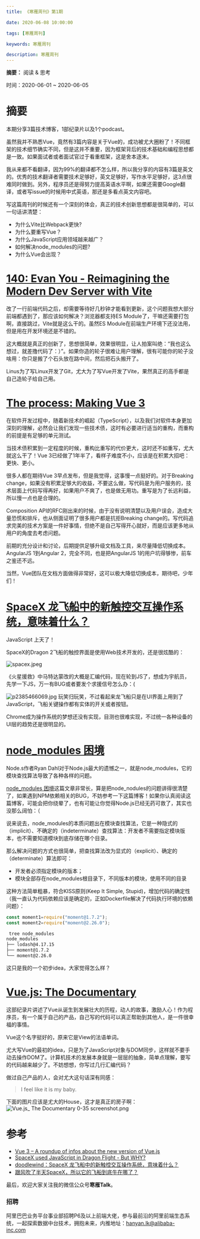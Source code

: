 ```yaml
---
title: 《寒雁周刊》第1期

date: 2020-06-08 10:00:00

tags: [寒雁周刊]

keywords: 寒雁周刊

description: 寒雁周刊
---
```


**摘要：** 阅读 & 思考

<!-- more -->

时间：2020-06-01 ~ 2020-06-05


# 摘要
本期分享3篇技术博客，1部纪录片以及1个podcast。


虽然我并不熟悉Vue，竟然有3篇内容是关于Vue的，成功被尤大圈粉了！不同框架的技术细节确实不同，但是这并不重要，因为框架背后的技术基础和编程思想都是一致。如果面试者或者面试官过于看重框架，这是舍本逐末。


我从来都不看翻译，因为99%的翻译都不怎么样，所以我分享的内容有3篇是英文的。优秀的技术翻译者需要技术足够好，英文足够好，写作水平足够好，这3点很难同时做到。另外，程序员还是得努力提高英语水平啊，如果还需要Google翻译，或者写issue的时候用中式英语，那还是多看点英文内容吧。

写这篇周刊的时候还有一个深刻的体会，真正的技术创新思想都是很简单的，可以一句话讲清楚：

- 为什么Vite比Webpack更快?
- 为什么要重写Vue？
- 为什么JavaScript应用领域越来越广？
- 如何解决node_modules的问题?
- 为什么Vue会出现？



# [140: Evan You - Reimagining the Modern Dev Server with Vite](https://www.fullstackradio.com/episodes/140)


改了一行前端代码之后，却需要等待好几秒钟才能看到更新，这个问题我想大部分前端都遇到了，那应该如何解决？浏览器都支持ES Module了，干嘛还需要打包啊，直接跳过，Vite就是这么干的。虽然ES Module在前端生产环境下还没法用，但是用在开发环境还是不错的。


这大概就是真正的创新了，思想很简单，效果很明显，让人拍案叫绝：“我也这么想过，就差撸代码了：）”。如果你造的轮子很难让用户理解，很有可能你的轮子没啥用：你只是搬了个石头放在路中间，然后把石头搬开了。


Linus为了写Linux开发了Git，尤大为了写Vue开发了Vite，果然真正的高手都是自己造轮子给自己用。
# 
# [The process: Making Vue 3](https://increment.com/frontend/making-vue-3/)
在软件开发过程中，随着新技术的崛起（TypeScript），以及我们对软件本身更加深刻的理解，必然会让我们发现一些技术债，这时有必要进行适当的重构，而重构的前提是有足够的单元测试。


当技术债积累到一定程度的时候，重构比重写的代价更大，这时还不如重写，尤大就这么干了！Vue 3已经做了1年半了，看样子难度不小，应该是在积累大招吧：更快、更小。


很多人都在期待Vue 3早点发布，但是我觉得，这事慢一点挺好的。对于Breaking change，如果没有积累足够大的收益，不要这么做，写代码是为用户服务的，技术层面上代码写得再好，如果用户不爽了，也是做无用功。重写是为了长远利益，所以慢一点也是合理的。

Composition API的RFC刚出来的时候，由于没有说明清楚以及用户误会，造成大量恐慌和排斥，也从侧面证明了很多用户都是抗拒Breaking change的。写代码追求完美的技术方案是一件好事情，但绝不是自己写得开心就好，而是应该更多地从用户的角度去考虑问题。


前期的充分设计和讨论，后期提供足够升级文档及工具，来尽量降低切换成本。AngularJS 1到Angular 2，完全不同，也是把AngularJS 1的用户坑得够惨，前车之鉴还不远。


当然，Vue团队在文档方面做得非常好，这可以极大降低切换成本，期待吧，少年们！
# 
# [SpaceX 龙飞船中的新触控交互操作系统，意味着什么？](https://www.zhihu.com/question/396878847/answer/1261374042)


JavaScript 上天了！

SpaceX的Dragon 2飞船的触控界面是使用Web技术开发的，还是很炫酷的：

![spacex.jpeg](https://cdn.nlark.com/yuque/0/2020/jpeg/928098/1591495443660-82709abc-8623-4bfd-85a6-3de88bae422e.jpeg#align=left&display=inline&height=675&margin=%5Bobject%20Object%5D&name=spacex.jpeg&originHeight=675&originWidth=1020&size=114998&status=done&style=none&width=1020)

《火星援救》中马特达蒙改的大概是汇编代码，现在轮到JS了，想成为宇航员，先学一下JS，万一有BUG或者要发个求援信号怎么办：(

![p2385466069.jpg](https://cdn.nlark.com/yuque/0/2020/jpeg/928098/1591402598439-9e9de4a8-e971-4faf-844c-46dbf2d34eb8.jpeg#align=left&display=inline&height=720&margin=%5Bobject%20Object%5D&name=p2385466069.jpg&originHeight=720&originWidth=1280&size=103834&status=done&style=none&width=1280)
玩笑归玩笑，不过看起来龙飞船只是在UI界面上用到了JavaScript，飞船关键操作都有实体的开关或者按钮。


Chrome成为操作系统的梦想还没有实现，目测也很难实现，不过统一各种设备的UI层的趋势还是很明显的。
# [node_modules 困境](https://zhuanlan.zhihu.com/p/137535779)


Node.s作者Ryan Dahl对于Node.js最大的遗憾之一，就是node_modules，它的模块查找算法导致了各种各样的问题。

[node_modules 困境](https://zhuanlan.zhihu.com/p/137535779)这篇文章非常长，算是把node_nodules的问题讲得很清楚了，如果遇到NPM依赖相关的BUG，不妨参考一下这篇博客！如果你认真阅读这篇博客，可能会把你绕晕了，也有可能让你觉得Node.js已经无药可救了，其实也没那么阔怕：（


说来说去，node_modules的本质问题出在模块查找算法，它是一种隐式的（implicit）、不确定的（indeterminate）查找算法：开发者不需要指定模块版本，也不需要知道模块到底存储在哪个目录。


那么解决问题的方式也很简单，把查找算法改为显式的（explicit）、确定的（determinate）算法即可：


- 开发者必须指定模块的版本；
- 模块全部存在node_modules根目录下，不同版本的模块，使用不同的目录



这种方法简单粗暴，符合KISS原则(Keep It Simple, Stupid)，增加代码的确定性（我一直认为代码依赖应该是确定的，正如Dockerfile解决了代码执行环境的依赖问题）：
```javascript
const moment1=require("moment@1.7.2");
const moment2=require("moment@2.26.0");
```


```bash
 tree node_modules
node_modules
├── lodash@4.17.15
├── moment@1.7.2
└── moment@2.26.0
```


这只是我的一个初步idea，大家觉得怎么样？




# [Vue.js: The Documentary](https://www.youtube.com/watch?v=OrxmtDw4pVI)


这部纪录片讲述了Vue从诞生到发展壮大的历程，动人的故事，激励人心！作为程序员，有一个属于自己的产品，自己写的代码可以真正帮助到其他人，是一件很幸福的事情。


Vue这个名字挺好的，原来它是View的法语单词。


尤大写Vue的最初的idea，只是为了JavaScript对象与DOM同步，这样就不要手动去操作DOM了。计算机技术的发展本身就是一层层的抽象，简单点理解，要写的代码越来越少了。不妨想想，你写过几行汇编代码？

做过自己产品的人，会对尤大这句话深有同感：

> I feel like it is my baby.



下面的图片应该是尤大的House，这才是真正的房子啊：
![Vue.js_ The Documentary 0-35 screenshot.png](https://cdn.nlark.com/yuque/0/2020/png/928098/1591407253201-a6875be9-2b16-4d7e-b379-58bb77fdd338.png#align=left&display=inline&height=720&margin=%5Bobject%20Object%5D&name=Vue.js_%20The%20Documentary%200-35%20screenshot.png&originHeight=720&originWidth=1280&size=1286807&status=done&style=none&width=1280)


# 参考

- [Vue 3 – A roundup of infos about the new version of Vue.js](https://madewithvuejs.com/blog/vue-3-roundup)
- [SpaceX used JavaScript in Dragon Flight - But WHY?](https://www.youtube.com/watch?v=J5VECXgTpWk)
- [doodlewind：SpaceX 龙飞船中的新触控交互操作系统，意味着什么？](https://www.zhihu.com/question/396878847/answer/1261374042)
- [跟风吹了半天SpaceX，所以它的飞船到底牛在哪了？](https://www.pingwest.com/a/211762)

最后，欢迎大家关注我的微信公众号**寒雁Talk**。

### 招聘

阿里巴巴业务平台事业部招聘P6及以上前端大佬，参与最前沿的阿里前端生态系统，一起探索数据中台技术，拥抱未来，内推地址：hanyan.lk@alibaba-inc.com
